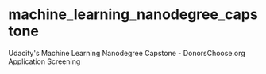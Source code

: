 # machine_learning_nanodegree_capstone
Udacity's Machine Learning Nanodegree Capstone - DonorsChoose.org Application Screening
